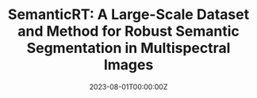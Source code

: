 ---
title: "SemanticRT: A Large-Scale Dataset and Method for Robust Semantic Segmentation in Multispectral Images"

# if the author is from our lab, then you need to match it with the folder name you can find here
# https://github.com/Vision-and-Learning-Lab-UAlberta/home/tree/master/content/authors
# otherwise just write down their full name
authors:
- weiji
- jingjingli
- Cheng Bian
- Zhicheng Zhang
- licheng

date: "2023-08-01T00:00:00Z"
doi: 

# Schedule page publish date (NOT publication's date).
publishDate: "2023-08-01T00:00:00Z"

# Publication type.
# Legend: 0 = Uncategorized; 1 = Conference paper; 2 = Journal article;
# 3 = Preprint / Working Paper; 4 = Report; 5 = Book; 6 = Book section;
# 7 = Thesis; 8 = Patent
# you can have this as multiple types, just use a list like ["1", "3"]
publication_types: ["1"]

# Publication name and optional abbreviated publication name.
publication: ACM International Conference on Multimedia 2023
publication_short: "*ACM International Conference on Multimedia*"

abstract: ""


# Summary. An optional shortened abstract.
summary: 

tags:
- ACM

featured: false

links:
url_pdf: https://dl.acm.org/doi/abs/10.1145/3581783.3611738
# url_code: https://github.com/BII-wushuang/Lie-Group-Motion-Prediction
# url_dataset:
# url_poster:
# url_project: https://coderstellaj.github.io/Hierarchical-Motion-Recurrent-Network-Website/
# url_slides:
# url_source:
# url_video: https://www.youtube.com/watch?v=6Yw6O_14xHQ&feature=youtu.be


# Featured image
# To use, add an image named `featured.jpg/png` to your page's folder. 
# If you have one, please zip together
image:
  caption: ''
  focal_point: ""
  preview_only: false

---